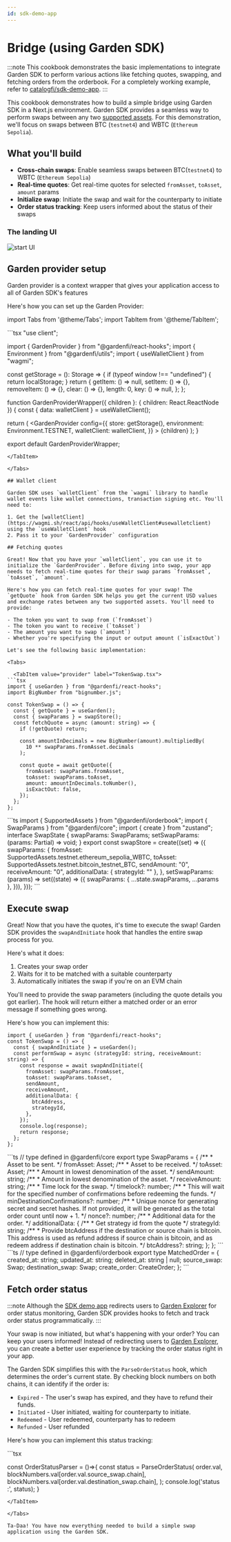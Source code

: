 ```yaml
---
id: sdk-demo-app
---
```



# Bridge (using Garden SDK)

:::note
This cookbook demonstrates the basic implementations to integrate Garden SDK to perform various actions like fetching quotes, swapping, and fetching orders from the orderbook. For a completely working example, refer to [catalogfi/sdk-demo-app](https://github.com/catalogfi/sdk-demo-app).
:::

This cookbook demonstrates how to build a simple bridge using Garden SDK in a Next.js environment. Garden SDK provides a seamless way to perform swaps between any two [supported assets](../SupportedChains.mdx). For this demonstration, we'll focus on swaps between BTC (`testnet4`) and WBTC (`Ethereum Sepolia`).

## What you'll build

- **Cross-chain swaps**: Enable seamless swaps between BTC(`testnet4`) to WBTC (`Ethereum Sepolia`)
- **Real-time quotes**: Get real-time quotes for selected `fromAsset`, `toAsset`, `amount` params
- **Initialize swap**: Initiate the swap and wait for the counterparty to initiate
- **Order status tracking**: Keep users informed about the status of their swaps

### The landing UI
![start UI](../images/sdk-demo-app/sdk-demo-app-ui.png)

## Garden provider setup

Garden provider is a context wrapper that gives your application access to all of Garden SDK's features

Here's how you can set up the Garden Provider:

import Tabs from '@theme/Tabs';
import TabItem from '@theme/TabItem';

<Tabs>
  <TabItem value="provider" label="GardenProvider.tsx">
```tsx
"use client";

import { GardenProvider } from "@gardenfi/react-hooks";
import { Environment } from "@gardenfi/utils";
import { useWalletClient } from "wagmi";

const getStorage = (): Storage => {
  if (typeof window !== "undefined") {
    return localStorage;
  }
  return {
    getItem: () => null,
    setItem: () => {},
    removeItem: () => {},
    clear: () => {},
    length: 0,
    key: () => null,
  };
};

function GardenProviderWrapper({ children }: { children: React.ReactNode }) {
  const { data: walletClient } = useWalletClient();

  return (
    <GardenProvider
      config={{
        store: getStorage(),
        environment: Environment.TESTNET,
        walletClient: walletClient,
      }}
    >
      {children}
    </GardenProvider>
  );
}

export default GardenProviderWrapper;
```
</TabItem>

</Tabs>

## Wallet client

Garden SDK uses `walletClient` from the `wagmi` library to handle wallet events like wallet connections, transaction signing etc. You'll need to:

1. Get the [walletClient](https://wagmi.sh/react/api/hooks/useWalletClient#usewalletclient) using the `useWalletClient` hook
2. Pass it to your `GardenProvider` configuration

## Fetching quotes

Great! Now that you have your `walletClient`, you can use it to initialize the `GardenProvider`. Before diving into swap, your app needs to fetch real-time quotes for their swap params `fromAsset`, `toAsset`, `amount`.

Here's how you can fetch real-time quotes for your swap! The `getQuote` hook from Garden SDK helps you get the current USD values and exchange rates between any two supported assets. You'll need to provide:

- The token you want to swap from (`fromAsset`)
- The token you want to receive (`toAsset`)
- The amount you want to swap (`amount`)
- Whether you're specifying the input or output amount (`isExactOut`)

Let's see the following basic implementation:

<Tabs>

  <TabItem value="provider" label="TokenSwap.tsx">
```tsx
import { useGarden } from "@gardenfi/react-hooks";
import BigNumber from "bignumber.js";

const TokenSwap = () => {
  const { getQuote } = useGarden();
  const { swapParams } = swapStore();
  const fetchQuote = async (amount: string) => {
    if (!getQuote) return;

    const amountInDecimals = new BigNumber(amount).multipliedBy(
      10 ** swapParams.fromAsset.decimals
    );

    const quote = await getQuote({
      fromAsset: swapParams.fromAsset,
      toAsset: swapParams.toAsset,
      amount: amountInDecimals.toNumber(),
      isExactOut: false,
    });
  };
};
```
</TabItem>

<TabItem value="swapStore" label="SwapStore.ts">
```ts
import { SupportedAssets } from "@gardenfi/orderbook";
import { SwapParams } from "@gardenfi/core";
import { create } from "zustand";
interface SwapState {
  swapParams: SwapParams;
  setSwapParams: (params: Partial<SwapState["swapParams"]>) => void;
}
export const swapStore = create<SwapState>((set) => ({
  swapParams: {
    fromAsset: SupportedAssets.testnet.ethereum_sepolia_WBTC,
    toAsset: SupportedAssets.testnet.bitcoin_testnet_BTC,
    sendAmount: "0",
    receiveAmount: "0",
    additionalData: { strategyId: "" },
  },
  setSwapParams: (params) =>
    set((state) => ({
      swapParams: { ...state.swapParams, ...params },
    })),
}));
```
</TabItem>
</Tabs>

## Execute swap

Great! Now that you have the quotes, it's time to execute the swap! Garden SDK provides the `swapAndInitiate` hook that handles the entire swap process for you. 

Here's what it does:
1. Creates your swap order
2. Waits for it to be matched with a suitable counterparty
3. Automatically initiates the swap if you're on an EVM chain

You'll need to provide the swap parameters (including the quote details you got earlier). The hook will return either a matched order or an error message if something goes wrong. 

Here's how you can implement this:

<Tabs>

  <TabItem value="swalAndInitiate" label="TokenSwap.tsx">

```tsx
import { useGarden } from "@gardenfi/react-hooks";
const TokenSwap = () => {
  const { swapAndInitiate } = useGarden();
  const performSwap = async (strategyId: string, receiveAmount: string) => {
    const response = await swapAndInitiate({
      fromAsset: swapParams.fromAsset,
      toAsset: swapParams.toAsset,
      sendAmount,
      receiveAmount,
      additionalData: {
        btcAddress,
        strategyId,
      },
    });
    console.log(response);
    return response;
  };
};
```
</TabItem>

<TabItem value="swapParams" label="SwapParams.ts">
```ts
// type defined in @gardenfi/core
export type SwapParams = {
    /**
     * Asset to be sent.
     */
    fromAsset: Asset;
    /**
     * Asset to be received.
     */
    toAsset: Asset;
    /**
     * Amount in lowest denomination of the asset.
     */
    sendAmount: string;
    /**
     * Amount in lowest denomination of the asset.
     */
    receiveAmount: string;
    /**
     * Time lock for the swap.
     */
    timelock?: number;
    /**
     * This will wait for the specified number of confirmations before redeeming the funds.
     */
    minDestinationConfirmations?: number;
    /**
     * Unique nonce for generating secret and secret hashes. If not provided, it will be generated as the total order count until now + 1.
     */
    nonce?: number;
    /**
     * Additional data for the order.
     */
    additionalData: {
        /**
         * Get strategy id from the quote
         */
        strategyId: string;
        /**
         * Provide btcAddress if the destination or source chain is bitcoin. This address is used as refund address if source chain is bitcoin, and as redeem address if destination chain is bitcoin.
         */
        btcAddress?: string;
    };
};
```
</TabItem>

<TabItem value="matchedOrder" label="MatchedOrder.ts">
```ts
// type defined in @gardenfi/orderbook
export type MatchedOrder = {
    created_at: string;
    updated_at: string;
    deleted_at: string | null;
    source_swap: Swap;
    destination_swap: Swap;
    create_order: CreateOrder;
};
```
</TabItem>

</Tabs>


## Fetch order status

:::note
Although the [SDK demo app](https://github.com/catalogfi/sdk-demo-app) redirects users to [Garden Explorer](https://explorer.garden.finance/) for order status monitoring, Garden SDK provides hooks to fetch and track order status programmatically.
:::

Your swap is now initiated, but what's happening with your order? You can keep your users informed! Instead of redirecting users to [Garden Explorer](https://explorer.garden.finance/), you can create a better user experience by tracking the order status right in your app.

The Garden SDK simplifies this with the `ParseOrderStatus` hook, which determines the order's current state. By checking block numbers on both chains, it can identify if the order is:
- `Expired` - The user's swap has expired, and they have to refund their funds.
- `Initiated` - User initiated, waiting for counterparty to initiate.
- `Redeemed` - User redeemed, counterparty has to redeem
- `Refunded` - User refunded

Here's how you can implement this status tracking:

<Tabs>
  <TabItem value="fetchOrder" label="OrderStatusParser.tsx">
```tsx

const OrderStatusParser = ()=>{
    const status = ParseOrderStatus(
      order.val,
      blockNumbers.val[order.val.source_swap.chain],
      blockNumbers.val[order.val.destination_swap.chain],
    );
    console.log('status :', status);
}

```
</TabItem>

</Tabs>

Ta-Daa! You have now everything needed to build a simple swap application using the Garden SDK.